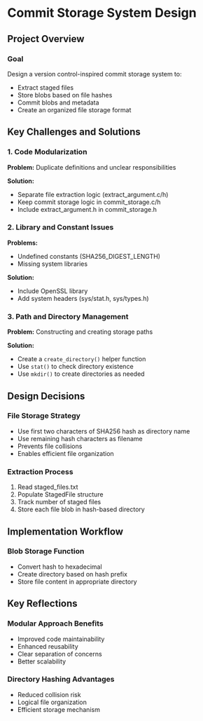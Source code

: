 # Commit Storage System Design

## Project Overview

### Goal
Design a version control-inspired commit storage system to:
- Extract staged files
- Store blobs based on file hashes
- Commit blobs and metadata
- Create an organized file storage format

## Key Challenges and Solutions

### 1. Code Modularization
**Problem:** Duplicate definitions and unclear responsibilities

**Solution:** 
- Separate file extraction logic (extract_argument.c/h)
- Keep commit storage logic in commit_storage.c/h
- Include extract_argument.h in commit_storage.h

### 2. Library and Constant Issues
**Problems:**
- Undefined constants (SHA256_DIGEST_LENGTH)
- Missing system libraries

**Solution:**
- Include OpenSSL library
- Add system headers (sys/stat.h, sys/types.h)

### 3. Path and Directory Management
**Problem:** Constructing and creating storage paths

**Solution:** 
- Create a `create_directory()` helper function
- Use `stat()` to check directory existence
- Use `mkdir()` to create directories as needed

## Design Decisions

### File Storage Strategy
- Use first two characters of SHA256 hash as directory name
- Use remaining hash characters as filename
- Prevents file collisions
- Enables efficient file organization

### Extraction Process
1. Read staged_files.txt
2. Populate StagedFile structure
3. Track number of staged files
4. Store each file blob in hash-based directory

## Implementation Workflow

### Blob Storage Function
- Convert hash to hexadecimal
- Create directory based on hash prefix
- Store file content in appropriate directory

## Key Reflections

### Modular Approach Benefits
- Improved code maintainability
- Enhanced reusability
- Clear separation of concerns
- Better scalability

### Directory Hashing Advantages
- Reduced collision risk
- Logical file organization
- Efficient storage mechanism
